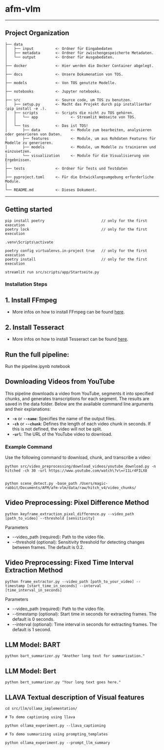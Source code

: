 # afm-vlm

--------------------
Project Organization
--------------------

    ├── data
    │   ├── input          <- Ordner für Eingabedaten
    │   ├── metadata       <- Ordner für zwischengespeicherte Metadaten.
    │   └── output         <- Ordner für Ausgabedaten.
    │
    ├── docker             <- Hier werden die Docker Container abgelegt.
    │
    ├── docs               <- Unsere Dokumenation von TOS.
    │
    ├── models             <- Von TOS genutzte Modelle.
    │
    ├── notebooks          <- Jupyter notebooks.
    │
    ├── src                <- Source code, um TOS zu benutzen.
    │   ├── setup.py       <- Macht das Projekt durch pip installierbar (pip install -e .).
    │   ├── scripts        <- Scripts die nicht zu TOS gehören.
    │   │   └── app               <- Streamlit Webseite von TOS.
    │   │
    │   └── tos            <- Das ist TOS!
    │       ├── data              <- Module zum bearbeiten, analysieren oder generieren von Daten.
    │       ├── features          <- Module, um aus Rohdaten Features für Modelle zu generieren.
    │       ├── models            <- Module, um Modelle zu trainieren und einzusetzen.
    │       └── visualization     <- Module für die Visualisierung von Ergebnissen.
    │
    ├── tests              <- Ordner für Tests und Testdaten
    │
    ├── pyproject.toml     <- Für die Entwicklungsumgebung erforderliche Module.
    │
    └── README.md          <- Dieses Dokument.

--------

Getting started
---------------

```shell
pip install poetry                          // only for the first execution
poetry lock                                 // only for the first execution

.venv\Scripts\activate

poetry config virtualenvs.in-project true   // only for the first execution
poetry install                              // only for the first execution

streamlit run src/scripts/app/Startseite.py
```

### Installation Steps

## 1. Install FFmpeg

- More infos on how to install FFmpeg can be found [here](https://ffmpeg.org/download.html).

## 2. Install Tesseract

- More infos on how to install Tesseract can be found [here](https://github.com/UB-Mannheim/tesseract/wiki).

## Run the full pipeline:

Run the pipeline.ipynb notebook

## Downloading Videos from YouTube

This pipeline downloads a video from YouTube, segments it into specified chunks, and generates transcriptions for each
segment. The results are saved in the data folder. Below are the available command line arguments and their
explanations:

- **`-n`** or **`--name`**: Specifies the name of the output files.
- **`-ch`** or **`--chunk`**: Defines the length of each video chunk in seconds. If this is not defined, the video will
  not be split.
- **`-url`**: The URL of the YouTube video to download.

### Example Command

Use the following command to download, chunk, and transcribe a video:

```shell
python src/video_preprocessing/download_videos/youtube_download.py -n hitched -ch 30 -url https://www.youtube.com/watch\?v\=r11Lr4FILX8


python scene_detect.py -base_path /Users/magic-rabbit/Documents/AFM/afm-vlm/data/raw/hitch_v4/video_chunks/
```

## Video Preprocessing: Pixel Difference Method

```shell
python keyframe_extraction_pixel_difference.py --video_path [path_to_video] --threshold [sensitivity]

```

Parameters

- --video_path (required): Path to the video file.
- --threshold (optional): Sensitivity threshold for detecting changes between frames. The default is 0.2.

## Video Preprocessing: Fixed Time Interval Extraction Method

```shell
python frame_extractor.py --video_path [path_to_your_video] --timestamp [start_time_in_seconds] --interval [time_interval_in_seconds]
```

Parameters

- --video_path (required): Path to the video file.
- --timestamp (optional): Start time in seconds for extracting frames. The default is 0 seconds.
- --interval (optional): Time interval in seconds for extracting frames. The default is 1 second.

## LLM Model: BART

```shell
python bart_summarizer.py "Another long text for summarization."
```

## LLM Model: Bert

```shell
python bert_summarizer.py "Your long text goes here."
```

## LLAVA Textual description of Visual features

```shell
cd src/llm/ollama_implementation/

# To demo captioning using llava

python ollama_experiment.py --llava_captioning

# To demo summarizing using prompting_templates

python ollama_experiment.py --prompt_llm_summary

```
